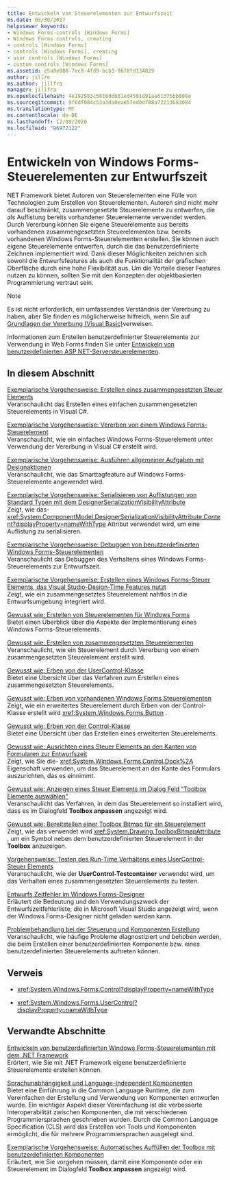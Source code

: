```yaml
---
title: Entwickeln von Steuerelementen zur Entwurfszeit
ms.date: 03/30/2017
helpviewer_keywords:
- Windows Forms controls [Windows Forms]
- Windows Forms controls, creating
- controls [Windows Forms]
- controls [Windows Forms], creating
- user controls [Windows Forms]
- custom controls [Windows Forms]
ms.assetid: e5a8e088-7ec8-4fd9-bcb3-9078fd134829
author: jillre
ms.author: jillfra
manager: jillfra
ms.openlocfilehash: 4e192983c5818ddb81ed4581d91ae61375bb808e
ms.sourcegitcommit: 9f6df084c53a3da0ea657ed0d708a72213683084
ms.translationtype: MT
ms.contentlocale: de-DE
ms.lasthandoff: 12/09/2020
ms.locfileid: "96972122"
---
```

# <a name="develop-windows-forms-controls-at-design-time"></a>Entwickeln von Windows Forms-Steuerelementen zur Entwurfszeit

NET Framework bietet Autoren von Steuerelementen eine Fülle von Technologien zum Erstellen von Steuerelementen. Autoren sind nicht mehr darauf beschränkt, zusammengesetzte Steuerelemente zu entwerfen, die als Auflistung bereits vorhandener Steuerelemente verwendet werden. Durch Vererbung können Sie eigene Steuerelemente aus bereits vorhandenen zusammengesetzten Steuerelementen bzw. bereits vorhandenen Windows Forms-Steuerelementen erstellen. Sie können auch eigene Steuerelemente entwerfen, durch die das benutzerdefinierte Zeichnen implementiert wird. Dank dieser Möglichkeiten zeichnen sich sowohl die Entwurfsfeatures als auch die Funktionalität der grafischen Oberfläche durch eine hohe Flexibilität aus. Um die Vorteile dieser Features nutzen zu können, sollten Sie mit den Konzepten der objektbasierten Programmierung vertraut sein.

> [!NOTE]
> Es ist nicht erforderlich, ein umfassendes Verständnis der Vererbung zu haben, aber Sie finden es möglicherweise hilfreich, wenn Sie auf [Grundlagen der Vererbung (Visual Basic)](/dotnet/visual-basic/programming-guide/language-features/objects-and-classes/inheritance-basics)verweisen.

Informationen zum Erstellen benutzerdefinierter Steuerelemente zur Verwendung in Web Forms finden Sie unter [Entwickeln von benutzerdefinierten ASP.NET-Serversteuerelementen](/previous-versions/aspnet/zt27tfhy(v=vs.100)).

## <a name="in-this-section"></a>In diesem Abschnitt

[Exemplarische Vorgehensweise: Erstellen eines zusammengesetzten Steuer Elements](walkthrough-authoring-a-composite-control-with-visual-csharp.md)\
Veranschaulicht das Erstellen eines einfachen zusammengesetzten Steuerelements in Visual C#.

[Exemplarische Vorgehensweise: Vererben von einem Windows Forms-Steuerelement](walkthrough-inheriting-from-a-windows-forms-control-with-visual-csharp.md)\
Veranschaulicht, wie ein einfaches Windows Forms-Steuerelement unter Verwendung der Vererbung in Visual C# erstellt wird.

[Exemplarische Vorgehensweise: Ausführen allgemeiner Aufgaben mit Designaktionen](perform-common-tasks-design-actions.md)\
Veranschaulicht, wie das Smarttagfeature auf Windows Forms-Steuerelemente angewendet wird.

[Exemplarische Vorgehensweise: Serialisieren von Auflistungen von Standard Typen mit dem DesignerSerializationVisibilityAttribute](serializing-collections-designerserializationvisibilityattribute.md)\
Zeigt, wie das- <xref:System.ComponentModel.DesignerSerializationVisibilityAttribute.Content?displayProperty=nameWithType> Attribut verwendet wird, um eine Auflistung zu serialisieren.

[Exemplarische Vorgehensweise: Debuggen von benutzerdefinierten Windows Forms-Steuerelementen](walkthrough-debugging-custom-windows-forms-controls-at-design-time.md)\
Veranschaulicht das Debuggen des Verhaltens eines Windows Forms-Steuerelements zur Entwurfszeit.

[Exemplarische Vorgehensweise: Erstellen eines Windows Forms-Steuer Elements, das Visual Studio-Design-Time Features nutzt](creating-a-wf-control-design-time-features.md)\
Zeigt, wie ein zusammengesetztes Steuerelement nahtlos in die Entwurfsumgebung integriert wird.

[Gewusst wie: Erstellen von Steuerelementen für Windows Forms](how-to-author-controls-for-windows-forms.md)\
Bietet einen Überblick über die Aspekte der Implementierung eines Windows Forms-Steuerelements.

[Gewusst wie: Erstellen von zusammengesetzten Steuerelementen](how-to-author-composite-controls.md)\
Veranschaulicht, wie ein Steuerelement durch Vererbung von einem zusammengesetzten Steuerelement erstellt wird.

[Gewusst wie: Erben von der UserControl-Klasse](how-to-inherit-from-the-usercontrol-class.md)\
Bietet eine Übersicht über das Verfahren zum Erstellen eines zusammengesetzten Steuerelements.

[Gewusst wie: Erben von vorhandenen Windows Forms Steuerelementen](how-to-inherit-from-existing-windows-forms-controls.md)\
Zeigt, wie ein erweitertes Steuerelement durch Erben von der Control-Klasse erstellt wird <xref:System.Windows.Forms.Button> .

[Gewusst wie: Erben von der Control-Klasse](how-to-inherit-from-the-control-class.md)\
Bietet eine Übersicht über das Erstellen eines erweiterten Steuerelements.

[Gewusst wie: Ausrichten eines Steuer Elements an den Kanten von Formularen zur Entwurfszeit](how-to-align-a-control-to-the-edges-of-forms-at-design-time.md)\
Zeigt, wie Sie die- <xref:System.Windows.Forms.Control.Dock%2A> Eigenschaft verwenden, um das Steuerelement an der Kante des Formulars auszurichten, das es einnimmt.

[Gewusst wie: Anzeigen eines Steuer Elements im Dialog Feld "Toolbox Elemente auswählen"](how-to-display-a-control-in-the-choose-toolbox-items-dialog-box.md)\
Veranschaulicht das Verfahren, in dem das Steuerelement so installiert wird, dass es im Dialogfeld **Toolbox anpassen** angezeigt wird.

[Gewusst wie: Bereitstellen einer Toolbox Bitmap für ein Steuerelement](how-to-provide-a-toolbox-bitmap-for-a-control.md)\
Zeigt, wie das verwendet wird <xref:System.Drawing.ToolboxBitmapAttribute> , um ein Symbol neben dem benutzerdefinierten Steuerelement in der **Toolbox** anzuzeigen.

[Vorgehensweise: Testen des Run-Time Verhaltens eines UserControl-Steuer Elements](how-to-test-the-run-time-behavior-of-a-usercontrol.md)\
Veranschaulicht, wie der **UserControl-Testcontainer** verwendet wird, um das Verhalten eines zusammengesetzten Steuerelements zu testen.

[Entwurfs Zeitfehler im Windows Forms-Designer](design-time-errors-in-the-windows-forms-designer.md)\
Erläutert die Bedeutung und den Verwendungszweck der Entwurfszeitfehlerliste, die in Microsoft Visual Studio angezeigt wird, wenn der Windows Forms-Designer nicht geladen werden kann.

[Problembehandlung bei der Steuerung und Komponenten Erstellung](troubleshooting-control-and-component-authoring.md)\
Veranschaulicht, wie häufige Probleme diagnostiziert und behoben werden, die beim Erstellen einer benutzerdefinierten Komponente bzw. eines benutzerdefinierten Steuerelements auftreten können.

## <a name="reference"></a>Verweis

- <xref:System.Windows.Forms.Control?displayProperty=nameWithType>

- <xref:System.Windows.Forms.UserControl?displayProperty=nameWithType>

## <a name="related-sections"></a>Verwandte Abschnitte

[Entwickeln von benutzerdefinierten Windows Forms-Steuerelementen mit dem .NET Framework](developing-custom-windows-forms-controls.md)\
Erörtert, wie Sie mit .NET Framework eigene benutzerdefinierte Steuerelemente erstellen können.

[Sprachunabhängigkeit und Language-Independent Komponenten](/dotnet/standard/language-independence-and-language-independent-components)\
Bietet eine Einführung in die Common Language Runtime, die zum Vereinfachen der Erstellung und Verwendung von Komponenten entworfen wurde. Ein wichtiger Aspekt dieser Vereinfachung ist die verbesserte Interoperabilität zwischen Komponenten, die mit verschiedenen Programmiersprachen geschrieben wurden. Durch die Common Language Specification (CLS) wird das Erstellen von Tools und Komponenten ermöglicht, die für mehrere Programmiersprachen ausgelegt sind.

[Exemplarische Vorgehensweise: Automatisches Auffüllen der Toolbox mit benutzerdefinierten Komponenten](walkthrough-automatically-populating-the-toolbox-with-custom-components.md)\
Erläutert, wie Sie vorgehen müssen, damit eine Komponente oder ein Steuerelement im Dialogfeld **Toolbox anpassen** angezeigt wird.
